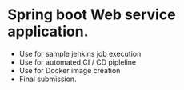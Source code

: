 # Spring boot Web service application.
- Use for sample jenkins job execution
- Use for automated CI / CD pipleline
- Use for Docker image creation
- Final submission.


